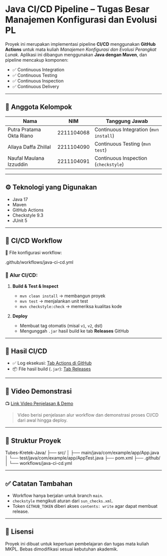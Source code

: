 # Java CI/CD Pipeline – Tugas Besar Manajemen Konfigurasi dan Evolusi PL

Proyek ini merupakan implementasi pipeline **CI/CD** menggunakan **GitHub Actions** untuk mata kuliah *Manajemen Konfigurasi dan Evolusi Perangkat Lunak*. Aplikasi ini dibangun menggunakan **Java dengan Maven**, dan pipeline mencakup komponen:

- ✅ Continuous Integration
- ✅ Continuous Testing
- ✅ Continuous Inspection
- ✅ Continuous Delivery

---

## 👥 Anggota Kelompok
| Nama                             | NIM              | Tanggung Jawab                         |
|----------------------------------|------------------|----------------------------------------|
| Putra Pratama Okta Riano         | 2211104068        | Continuous Integration (`mvn install`) |
| Allaya Daffa Zhillal             | 2211104090        | Continuous Testing (`mvn test`)        |
| Naufal Maulana Izzuddin          | 2211104091        | Continuous Inspection (`checkstyle`)   |

---

## ⚙️ Teknologi yang Digunakan
- Java 17
- Maven
- GitHub Actions
- Checkstyle 9.3
- JUnit 5

---

## 🔄 CI/CD Workflow

📁 File konfigurasi workflow:  

.github/workflows/java-ci-cd.yml


### 🔧 Alur CI/CD:
1. **Build & Test & Inspect**
   - `mvn clean install` → membangun proyek
   - `mvn test` → menjalankan unit test
   - `mvn checkstyle:check` → memeriksa kualitas kode

2. **Deploy**
   - Membuat tag otomatis (misal `v1`, `v2`, dst)
   - Mengunggah `.jar` hasil build ke tab **Releases** GitHub

---

## 🚀 Hasil CI/CD

- ✅ Log eksekusi: [Tab Actions di GitHub](../../actions)
- 📦 File hasil build (`.jar`): [Tab Releases](../../releases)

---

## 🎥 Video Demonstrasi

📺 [Link Video Penjelasan & Demo](https://youtu.be/link-demo-di-sini)

> Video berisi penjelasan alur workflow dan demonstrasi proses CI/CD dari awal hingga deploy.

---

## 📁 Struktur Proyek

Tubes-Kretek-Java/
├── src/
│ ├── main/java/com/example/app/App.java
│ └── test/java/com/example/app/AppTest.java
├── pom.xml
├── .github/
│ └── workflows/java-ci-cd.yml


---

## ✅ Catatan Tambahan
- Workflow hanya berjalan untuk branch `main`.
- `checkstyle` mengikuti aturan dari `sun_checks.xml`.
- Token `GITHUB_TOKEN` diberi akses `contents: write` agar dapat membuat release.

---

## 📝 Lisensi
Proyek ini dibuat untuk keperluan pembelajaran dan tugas mata kuliah MKPL. Bebas dimodifikasi sesuai kebutuhan akademik.
